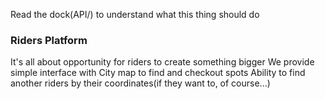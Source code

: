 Read the dock(API/) to understand what this thing should do
### Riders Platform
It's all about opportunity for riders to create something bigger
We provide simple interface with City map to find and checkout spots
Ability to find another riders by their coordinates(if they want to, of course...)

